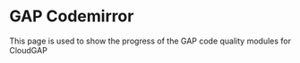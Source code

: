 # GAP Codemirror
This page is used to show the progress of the GAP code quality modules for CloudGAP